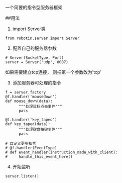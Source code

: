 
  一个简要的指令型服务器框架
  
  
##用法
  
  1. import Server类
  ```
  from robotin.server import Server
  ```
  
  2. 配置自己的服务器参数
  ```
  # Server(SocketType, Port)
  server = Server('udp', 8007)
  ```
  如果需要建立tcp连接， 则把第一个参数改为'tcp'
  
  3. 添加服务器可处理的指令
  ```
  f = server.factory
  @f.handler('mousedown')
  def mouse_down(data):
        """处理鼠标点击事件"""
        pass
        
  @f.handler('key_taped')
  def key_taped(data):
        """处理键盘按键事件"""
        pass
        
  # 自定义更多指令
  # @f.handler(EventType)
  # def event_handler(instruction_made_with_client):
  #     handle_this_event_here()
  ```
  
  4. 开始监听
  ```
  server.listen()
  ```
